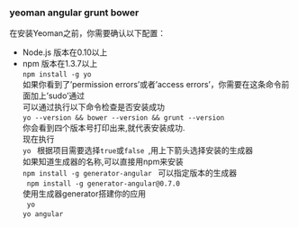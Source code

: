 ### yeoman angular grunt bower
在安装Yeoman之前，你需要确认以下配置：
  * Node.js 版本在0.10以上
  * npm 版本在1.3.7以上  
    ```npm install -g yo  ```  
如果你看到了’permission errors’或者’access errors’，你需要在这条命令前面加上’sudo’通过    
可以通过执行以下命令检查是否安装成功    
    ```yo --version && bower --version && grunt --version  ```  
你会看到四个版本号打印出来,就代表安装成功.    
现在执行      
   ``` yo  ```
根据项目需要选择`true`或`false `,用上下箭头选择安装的生成器    
如果知道生成器的名称,可以直接用npm来安装  
    ``` npm install -g generator-angular  ```
可以指定版本的生成器    
   ```  npm install -g generator-angular@0.7.0  ```  
使用生成器generator搭建你的应用    
   ```  yo  ```  
   ``` yo angular  ```  
    

